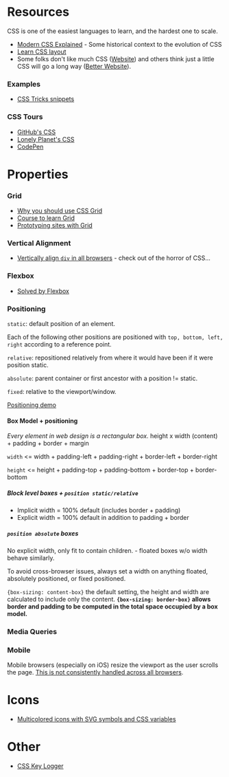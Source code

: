 # Resources
CSS is one of the easiest languages to learn, and the hardest one to scale.
- [Modern CSS Explained](https://medium.com/actualize-network/modern-css-explained-for-dinosaurs-5226febe3525) - Some historical context to the evolution of CSS
- [Learn CSS layout](http://book.mixu.net/css/)
- Some folks don't like much CSS ([Website](http://motherfuckingwebsite.com/)) and others think just a little CSS will go a long way ([Better Website](http://bettermotherfuckingwebsite.com/)).


### Examples
- [CSS Tricks snippets](https://css-tricks.com/snippets/css/)

### CSS Tours
- [GitHub's CSS](http://markdotto.com/2014/07/23/githubs-css/)
- [Lonely Planet's CSS](http://ianfeather.co.uk/css-at-lonely-planet/)
- [CodePen](https://codepen.io/chriscoyier/post/codepens-css)


# Properties
### Grid
- [Why you should use CSS Grid](https://hackernoon.com/how-css-grid-beats-bootstrap-85d5881cf163)
- [Course to learn Grid](https://scrimba.com/g/gR8PTE)
- [Prototyping sites with Grid](https://medium.freecodecamp.org/how-to-prototype-websites-quickly-with-css-grid-ffc9cba08583)

### Vertical Alignment
- [Vertically align `div` in all browsers](https://stackoverflow.com/questions/396145/how-to-vertically-center-a-div-for-all-browsers) - check out of the horror of CSS...

### Flexbox
- [Solved by Flexbox](https://github.com/philipwalton/solved-by-flexbox)

### Positioning
`static`: default position of an element.

Each of the following other positions are positioned with `top, bottom, left, right` according to a reference point.

`relative`: repositioned relatively from where it would have been if it were position static.

`absolute`: parent container or first ancestor with a position != static.

`fixed`: relative to the viewport/window.

[Positioning demo](http://codepen.io/brettinternet/full/wgVMoX/)

#### Box Model + positioning
*Every element in web design is a rectangular box.*
height x width (content) + padding + border + margin

`width` <= width + padding-left + padding-right + border-left + border-right

`height` <= height + padding-top + padding-bottom + border-top + border-bottom

##### Block level boxes + `position static/relative`
* Implicit width = 100% default (includes border + padding)
* Explicit width = 100% default in addition to padding + border


##### `position absolute` boxes
No explicit width, only fit to contain children. - floated boxes w/o width behave similarly.

To avoid cross-browser issues, always set a width on anything floated, absolutely positioned, or fixed positioned.

`{box-sizing: content-box}` the default setting, the height and width are calculated to include only the content.
**`{box-sizing: border-box}` allows border and padding to be computed in the total space occupied by a box model.**


### Media Queries
### Mobile
Mobile browsers (especially on iOS) resize the viewport as the user scrolls the page. [This is not consistently handled across all browsers](https://github.com/bokand/URLBarSizing#proposed-changes-to-chrome).



# Icons
- [Multicolored icons with SVG symbols and CSS variables](https://medium.freecodecamp.org/lets-make-your-svg-symbol-icons-multi-colored-with-css-variables-cddd1769fca4)


# Other
- [CSS Key Logger](https://github.com/maxchehab/CSS-Keylogging)
